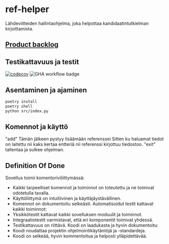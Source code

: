 # ref-helper
Lähdeviitteiden hallintaohjelma, joka helpottaa kandidaatintutkielman kirjoittamista.

## [Product backlog](https://jyu-my.sharepoint.com/:x:/g/personal/osterava_jyu_fi/EWZjQ7GUXjBGiN0exdQ4L6EBh-DBpoIOX4FvMfPpZma3jQ?e=Xhj8SP)

## Testikattavuus ja testit
[![codecov](https://codecov.io/gh/juuvuor/ref-helper/graph/badge.svg?token=WBO5CK9QZS)](https://codecov.io/gh/juuvuor/ref-helper)
![GHA workflow badge](https://github.com/juuvuor/ref-helper/workflows/Python_application/badge.svg)

## Asentaminen ja ajaminen
```bash
poetry install
poetry shell
python src/index.py
```
## Komennot ja käyttö
"add" Tämän jälkeen pystyy lisäämään referenssei
Sitten ku haluamat tiedot on laitettu nii kaks kertaa entteriä nii referenssi kirjottuu tiedostoo.
"exit" tallentaa ja sulkee ohjelman.
## Definition Of Done
Sovellus toimii komentoriviliittymässä:
* Kaikki tarpeelliset komennot ja toiminnot on toteutettu ja ne toimivat odotetulla tavalla.
* Käyttöliittymä on intuitiivinen ja käyttäjäystävällinen.
* Komennot on dokumentoitu selkeästi.
Automatisoidut testit kattavat kaikki toiminnot:
* Yksikkötestit kattavat kaikki sovelluksen moduulit ja toiminnot.
* Integraatiotestit varmistavat, että eri komponentit toimivat yhdessä.
* Testikattavuus on riittävä.
Koodi on laadukasta ja hyvin dokumentoitu:
* Koodi noudattaa projektin ohjelmointikäytäntöjä ja -standardeja.
* Koodi on selkeää, hyvin kommentoitua ja helposti ylläpidettävää.

